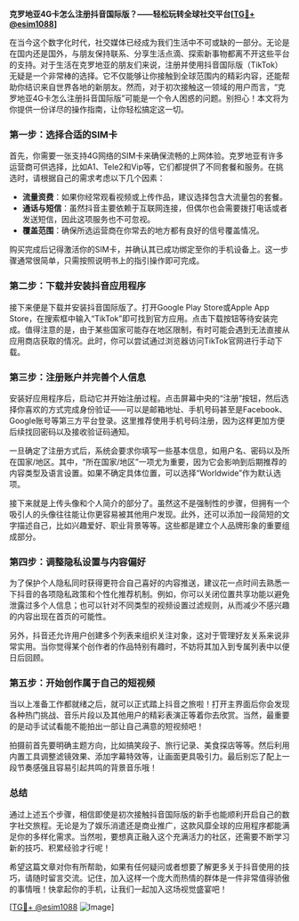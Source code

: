 **克罗地亚4G卡怎么注册抖音国际版？——轻松玩转全球社交平台[[TG💪+ @esim1088](https://t.me/s/esim1088)]**

在当今这个数字化时代，社交媒体已经成为我们生活中不可或缺的一部分。无论是在国内还是国外，与朋友保持联系、分享生活点滴、探索新事物都离不开这些平台的支持。对于生活在克罗地亚的朋友们来说，注册并使用抖音国际版（TikTok）无疑是一个非常棒的选择。它不仅能够让你接触到全球范围内的精彩内容，还能帮助你结识来自世界各地的新朋友。然而，对于初次接触这一领域的用户而言，“克罗地亚4G卡怎么注册抖音国际版”可能是一个令人困惑的问题。别担心！本文将为你提供一份详尽的操作指南，让你轻松搞定这一切。

### 第一步：选择合适的SIM卡

首先，你需要一张支持4G网络的SIM卡来确保流畅的上网体验。克罗地亚有许多运营商可供选择，比如A1、Tele2和Vip等，它们都提供了不同套餐和服务。在挑选时，请根据自己的需求考虑以下几个因素：

- **流量资费**：如果你经常观看视频或上传作品，建议选择包含大流量包的套餐。
- **通话与短信**：虽然抖音主要依赖于互联网连接，但偶尔也会需要拨打电话或者发送短信，因此这项服务也不可忽视。
- **覆盖范围**：确保所选运营商在你常去的地方都有良好的信号覆盖情况。

购买完成后记得激活你的SIM卡，并确认其已成功绑定至你的手机设备上。这一步骤通常很简单，只需按照说明书上的指引操作即可完成。

### 第二步：下载并安装抖音应用程序

接下来便是下载并安装抖音国际版了。打开Google Play Store或Apple App Store，在搜索框中输入“TikTok”即可找到官方应用。点击下载按钮等待安装完成。值得注意的是，由于某些国家可能存在地区限制，有时可能会遇到无法直接从应用商店获取的情况。此时，你可以尝试通过浏览器访问TikTok官网进行手动下载。

### 第三步：注册账户并完善个人信息

安装好应用程序后，启动它并开始注册过程。点击屏幕中央的“注册”按钮，然后选择你喜欢的方式完成身份验证——可以是邮箱地址、手机号码甚至是Facebook、Google账号等第三方平台登录。这里推荐使用手机号码注册，因为这样更加方便后续找回密码以及接收验证码通知。

一旦确定了注册方式后，系统会要求你填写一些基本信息，如用户名、密码以及所在国家/地区。其中，“所在国家/地区”一项尤为重要，因为它会影响到后期推荐的内容类型及语言设置。如果不确定具体位置，可以选择“Worldwide”作为默认选项。

接下来就是上传头像和个人简介的部分了。虽然这不是强制性的步骤，但拥有一个吸引人的头像往往能让你更容易被其他用户发现。此外，还可以添加一段简短的文字描述自己，比如兴趣爱好、职业背景等等。这些都是建立个人品牌形象的重要组成部分。

### 第四步：调整隐私设置与内容偏好

为了保护个人隐私同时获得更符合自己喜好的内容推送，建议花一点时间去熟悉一下抖音的各项隐私政策和个性化推荐机制。例如，你可以关闭位置共享功能以避免泄露过多个人信息；也可以针对不同类型的视频设置过滤规则，从而减少不感兴趣的内容出现在首页的可能性。

另外，抖音还允许用户创建多个列表来组织关注对象，这对于管理好友关系来说非常实用。当你觉得某个创作者的作品特别有趣时，不妨将其加入到专属列表中以便日后回顾。

### 第五步：开始创作属于自己的短视频

当以上准备工作都就绪之后，就可以正式踏上抖音之旅啦！打开主界面后你会发现各种热门挑战、音乐片段以及其他用户的精彩表演正等着你去欣赏。当然，最重要的是动手试试看能不能拍出一部让自己满意的短视频吧！

拍摄前首先要明确主题方向，比如搞笑段子、旅行记录、美食探店等等。然后利用内置工具调整滤镜效果、添加字幕特效等，让画面更具吸引力。最后别忘了配上一段节奏感强且容易引起共鸣的背景音乐哦！

### 总结

通过上述五个步骤，相信即使是初次接触抖音国际版的新手也能顺利开启自己的数字社交旅程。无论是为了娱乐消遣还是商业推广，这款风靡全球的应用程序都能满足你的多样化需求。当然啦，要想真正融入这个充满活力的社区，还需要不断学习新的技巧、积累经验才行呢！

希望这篇文章对你有所帮助，如果有任何疑问或者想要了解更多关于抖音使用的技巧，请随时留言交流。记住，加入这样一个庞大而热情的群体是一件非常值得骄傲的事情哦！快拿起你的手机，让我们一起加入这场视觉盛宴吧！

[[TG💪+ @esim1088](https://t.me/s/esim1088) ![Image](https://i.postimg.cc/4NQfJmqS/Snipaste-2025-05-13-00-14-12.png)]